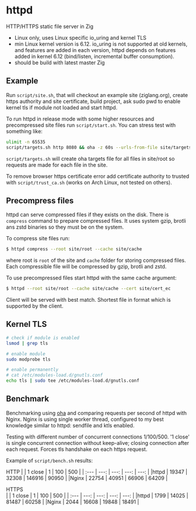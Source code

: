# httpd 

HTTP/HTTPS static file server in Zig 

- Linux only, uses Linux specific io_uring and kernel TLS
- min Linux kernel version is 6.12. io_uring is not supported at old kernels, and features are added in each version, httpd depends on features added in kernel 6.12 (bind/listen, incremental buffer consumption). 
- should be build with latest master Zig

## Example

Run `script/site.sh`, that will checkout an example site (ziglang.org), create https authority and site certificate, build project, ask sudo pwd to enable kernel tls if module not loaded and start httpd. 

To run httpd in release mode with some higher resources and precompressed site files run `script/start.sh`. You can stress test with something like: 

```sh
ulimit -n 65535
script/targets.sh http 8080 && oha -z 60s --urls-from-file site/targets-oha -c 10000 -w --cacert site/ca/cert.pem
```
`script/targets.sh` will create oha targets file for all files in site/root so requests are made for each file in the site. 

To remove browser https certificate error add certificate authority to trusted with `script/trust_ca.sh` (works on Arch Linux, not tested on others).

## Precompress files

httpd can serve compressed files if they exists on the disk. There is `compress`
command to prepare compressed files. It uses system gzip, brotli ans zstd
binaries so they must be on the system.

To compress site files run: 
```sh
$ httpd compress --root site/root --cache site/cache
```
where root is `root` of the site and `cache` folder for storing compressed files. Each compressible file will be compressed by gzip, brotli and zstd.

To use precompressed files start httpd with the same cache argument:
```sh
$ httpd --root site/root --cache site/cache --cert site/cert_ec
```
Client will be served with best match. Shortest file in format which is supported by the client. 

## Kernel TLS

```sh
# check if module is enabled
lsmod | grep tls

# enable module
sudo modprobe tls

# enable permanently
# cat /etc/modules-load.d/gnutls.conf
echo tls | sudo tee /etc/modules-load.d/gnutls.conf
```


## Benchmark

Benchmarking using [oha](https://github.com/hatoo/oha) and comparing requests
per second of httpd with Nginx. Nginx is using single worker thread, configured
to my best knowledge similar to httpd: sendfile and ktls enabled.

Testing with different number of concurrent connections 1/100/500. '1 close'
is  single concurrent  connection without  keep-alive; closing  connection after
each request. Forces tls handshake on each https request.

Example of `script/bench.sh` results:

HTTP
|      | 1 close   | 1         | 100       | 500       |
| :--- | ---:      | ---:      | ---:      | ---:      |
|httpd | 19347     | 32308     | 146916    | 90950     |
|Nginx | 22754     | 40951     |  66906    | 64209     |
                                           
HTTPS                                      
|      | 1 close   | 1         | 100       | 500       |
| :--- | ---:      | ---:      | ---:      | ---:      |
|httpd |  1799     | 14025     |  81487    | 60258     |
|Nginx |  2044     | 16608     |  19848    | 18491     |

                
<!--

- sets and checks Etag, returns 304 if they match
- sets Last-Modified for browser caching

USR1, section o monitoring
open files, mozda imati section o configuration

https://atlarge-research.com/pdfs/2024-bingimarsson-msc_thesis.pdf  
https://blog.cloudflare.com/missing-manuals-io_uring-worker-pool/  

cd site/root && find . -type f -exec ls -lSh {} + && cd -
-->
